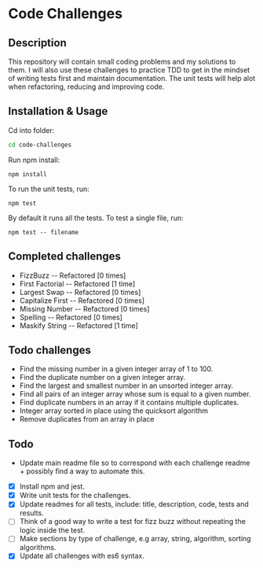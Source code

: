 # Code Challenges

## Description
This repository will contain small coding problems and my solutions to them. I will also use these challenges to practice TDD to get in the mindset of writing tests first and maintain documentation. The unit tests will help alot when refactoring, reducing and improving code.


## Installation & Usage

Cd into folder:
```sh
cd code-challenges
```
Run npm install:
```
npm install
```
To run the unit tests, run:
```
npm test
```
By default it runs all the tests. To test a single file, run:
```
npm test -- filename
```

## Completed challenges

- FizzBuzz -- Refactored [0 times]
- First Factorial -- Refactored [1 time]
- Largest Swap -- Refactored [0 times]
- Capitalize First -- Refactored [0 times]
- Missing Number -- Refactored [0 times]
- Spelling -- Refactored [0 times]
- Maskify String -- Refactored [1 time]

## Todo challenges
- Find the missing number in a given integer array of 1 to 100.
- Find the duplicate number on a given integer array.
- Find the largest and smallest number in an unsorted integer array.
- Find all pairs of an integer array whose sum is equal to a given number.
- Find duplicate numbers in an array if it contains multiple duplicates.
- Integer array sorted in place using the quicksort algorithm
- Remove duplicates from an array in place

## Todo
- Update main readme file so to correspond with each challenge readme + possibly find a way to automate this.
- [x] Install npm and jest.
- [x] Write unit tests for the challenges.
- [x] Update readmes for all tests, include: title, description, code, tests and results.
- [ ] Think of a good way to write a test for fizz buzz without repeating the logic inside the test.
- [ ] Make sections by type of challenge, e.g array, string, algorithm, sorting algorithms. 
- [x] Update all challenges with es6 syntax.
